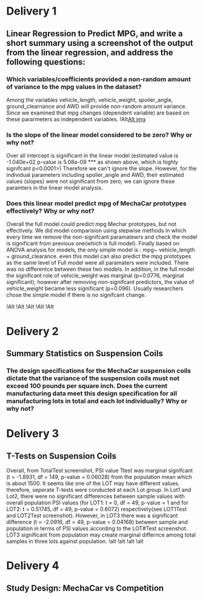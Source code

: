# Delivery 1
## Linear Regression to Predict MPG, and write a short summary using a screenshot of the output from the linear regression, and address the following questions:

### Which variables/coefficients provided a non-random amount of variance to the mpg values in the dataset?
Among the variables vehicle_length, vehicle_weight, spoiler_angle, ground_clearnance and AWD will provide non-random amount variance. 
Since we examined that mpg changes (dependent variable) are based on these pararmeters as independent variables.
!Alt[Alt img]("/Resources/MechaCar_fullModel.png")
### Is the slope of the linear model considered to be zero? Why or why not?
Over all intercept is significant in the linear model (estimated value is -1.040e+02 p-value is 5.08e-08 *** as shown above, which is highly signifcant p<0.0001>) Therefore we can't ignore the slope. However, for the individual parameters including spolier_angle and AWD, their estimated values (slopes) were not significant from zero; we can ignore these paramters in the linear model analysis. 

### Does this linear model predict mpg of MechaCar prototypes effectively? Why or why not?

Overall the full model could predict mpg Mechar prototypes, but not effectively. We did model comparision using stepwise methods in which every time we remove the non-signifcant paramatewrs and check the model is significant from previous one(which is full model). Finally based on ANOVA analysis for models, the only simple model is :
mpg~ vehicle_length + ground_clearance. 
even this model can also predict the mpg prototypes as the same level of Full model were all paramaters were included. There was no differentce between these two models. In addition, in the full model the significant role of vehicle_weight was marginal (p=0.0776, marginal significant); however after removing non-signifcant predictors, the value of vehicle_weight became less significant (p=0.096). Usually researchers chose the simple model if there is no signifcant change.

!Alt[]("../Resources/MechaCar_Model1.png")
!Alt[]("../Resources/MechaCar_Model2.png")
!Alt[]("../Resources/MechaCar_Model3.png")
!Alt[]("../Resources/MechaCar_Model4.png")
!Alt[]("../Resources/MechaCar_model_comparision.png")

# Delivery 2
##  Summary Statistics on Suspension Coils

### The design specifications for the MechaCar suspension coils dictate that the variance of the suspension coils must not exceed 100 pounds per square inch. Does the current manufacturing data meet this design specification for all manufacturing lots in total and each lot individually? Why or why not?






# Delivery 3
## T-Tests on Suspension Coils
Overall, from TotalTest screenshot, PSI value Ttest was marginal signifcant (t = -1.8931, df = 149, p-value = 0.06028) from the population mean which is about 1500. It seems like one of the LOT may have different values. therefore, seperate T-tests were conducted at each Lot  group. In Lot1 and Lot2, there were no significant differences between sample values with overall population PSI values (for LOT1: t = 0, df = 49, p-value = 1 and for LOT2: t = 0.51745, df = 49, p-value = 0.6072) respectively(see LOT1Test and LOT2Test screenshot). However, in LOT3 there was a significant difference (t = -2.0916, df = 49, p-value = 0.04168) between sample and population in terms of PSI values according to the LOT#Test screenshot. LOT3 significant from population may create marginal differnce among total samples in three lots against population.
!alt[]("../Resources/TotalTest.png")
!alt[]("../Resources/LOT1Test.png")
!alt[]("../Resources/LOT2Test.png")
!alt[]("../Resources/LOT3Test.png")



# Delivery 4

## Study Design: MechaCar vs Competition




